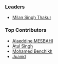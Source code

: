 ### Leaders

* [Milan Singh Thakur](mailto:milan@owasp.org)

### Top Contributors

* [Alaeddine MESBAHI](https://www.linkedin.com/in/alaeddine-mesbahi-2608681a/)</br>
* [Atul Singh](https://www.linkedin.com/in/kunwaratulhax0r/)</br>
* [Mohamed Benchikh](https://www.linkedin.com/in/mohamedbenchikh/)</br>
* [Juanid]()
